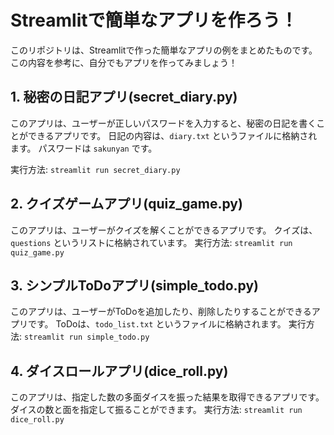 # Streamlitで簡単なアプリを作ろう！

このリポジトリは、Streamlitで作った簡単なアプリの例をまとめたものです。
この内容を参考に、自分でもアプリを作ってみましょう！

## 1. 秘密の日記アプリ(secret_diary.py)

このアプリは、ユーザーが正しいパスワードを入力すると、秘密の日記を書くことができるアプリです。
日記の内容は、`diary.txt` というファイルに格納されます。
パスワードは `sakunyan` です。

実行方法: `streamlit run secret_diary.py`

## 2. クイズゲームアプリ(quiz_game.py)

このアプリは、ユーザーがクイズを解くことができるアプリです。
クイズは、`questions` というリストに格納されています。
実行方法: `streamlit run quiz_game.py`

## 3. シンプルToDoアプリ(simple_todo.py)

このアプリは、ユーザーがToDoを追加したり、削除したりすることができるアプリです。
ToDoは、`todo_list.txt` というファイルに格納されます。
実行方法: `streamlit run simple_todo.py`

## 4. ダイスロールアプリ(dice_roll.py)

このアプリは、指定した数の多面ダイスを振った結果を取得できるアプリです。
ダイスの数と面を指定して振ることができます。
実行方法: `streamlit run dice_roll.py`
